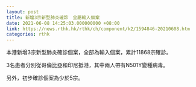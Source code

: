 ```yaml
---
layout: post
title: 新增3宗新型肺炎確診　全屬輸入個案
date: 2021-06-08 14:25:03.000000000 +08:00
link: https://news.rthk.hk/rthk/ch/component/k2/1594846-20210608.htm
categories: rthk
---
```


本港新增3宗新型肺炎確診個案，全部為輸入個案，累計11868宗確診。

3名患者分別從哥倫比亞和印尼抵港，其中兩人帶有N501Y變種病毒。

另外，初步確診個案為少於5宗。
